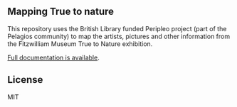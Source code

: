 ## Mapping True to nature

This repository uses the British Library funded Peripleo project (part of the Pelagios community)
to map the artists, pictures and other information from the Fitzwilliam Museum True to Nature exhibition.

[Full documentation is available](/docs/README.md).

## License

MIT

 
